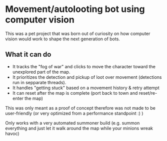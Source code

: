 # Movement/autolooting bot using computer vision

This was a pet project that was born out of curiosity on how computer vision would work to shape the next generation of bots.

## What it can do

- It tracks the "fog of war" and clicks to move the character toward the unexplored part of the map.
- It prioritizes the detection and pickup of loot over movement (detections run in sepparate threads).
- It handles "getting stuck" based on a movement history & retry attempt
- It can reset after the map is complete (port back to town and reset/re-enter the map)

This was only meant as a proof of concept therefore was not made to be user-friendly (or very optimized from a performance standpoint :) )

Only works with a very automated summoner build (e.g. summon everything and just let it walk around the map while your minions wreak havoc)
